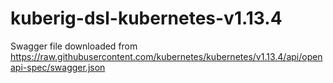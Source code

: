 # kuberig-dsl-kubernetes-v1.13.4

Swagger file downloaded from https://raw.githubusercontent.com/kubernetes/kubernetes/v1.13.4/api/openapi-spec/swagger.json
